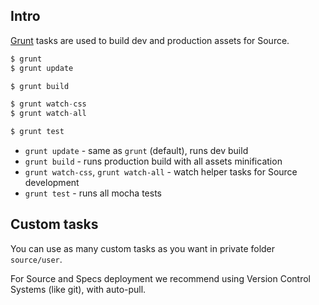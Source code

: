 ## Intro

[Grunt](http://gruntjs.com/) tasks are used to build dev and production assets for Source.

```js
$ grunt
$ grunt update

$ grunt build

$ grunt watch-css
$ grunt watch-all

$ grunt test
```

* `grunt update` - same as `grunt` (default), runs dev build
* `grunt build` - runs production build with all assets minification
* `grunt watch-css`, `grunt watch-all` - watch helper tasks for Source development
* `grunt test` - runs all mocha tests

## Custom tasks

You can use as many custom tasks as you want in private folder `source/user`.

For Source and Specs deployment we recommend using Version Control Systems (like git), with auto-pull.